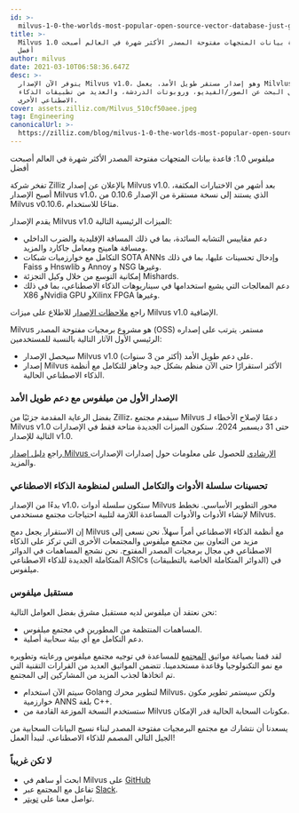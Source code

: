 ```yaml
---
id: >-
  milvus-1-0-the-worlds-most-popular-open-source-vector-database-just-got-better.md
title: >-
  Milvus 1.0 قاعدة بيانات المتجهات مفتوحة المصدر الأكثر شهرة في العالم أصبحت
  أفضل
author: milvus
date: 2021-03-10T06:58:36.647Z
desc: >-
  يتوفر الآن الإصدار Milvus v1.0، وهو إصدار مستقر طويل الأمد. يعمل Milvlus على
  تشغيل البحث عن الصور/الفيديو، وروبوتات الدردشة، والعديد من تطبيقات الذكاء
  الاصطناعي الأخرى.
cover: assets.zilliz.com/Milvus_510cf50aee.jpeg
tag: Engineering
canonicalUrl: >-
  https://zilliz.com/blog/milvus-1-0-the-worlds-most-popular-open-source-vector-database-just-got-better
---
```

<custom-h1>ميلفوس 1.0: قاعدة بيانات المتجهات مفتوحة المصدر الأكثر شهرة في العالم أصبحت أفضل</custom-h1><p>تفخر شركة Zilliz بالإعلان عن إصدار Milvus v1.0. بعد أشهر من الاختبارات المكثفة، أصبح الإصدار Milvus v1.0، الذي يستند إلى نسخة مستقرة من الإصدار 0.10.6 من Milvus v0.10.6، متاحًا للاستخدام.</p>
<p>يقدم الإصدار Milvus v1.0 الميزات الرئيسية التالية:</p>
<ul>
<li>دعم مقاييس التشابه السائدة، بما في ذلك المسافة الإقليدية والضرب الداخلي ومسافة هامينج ومعامل جاكارد والمزيد.</li>
<li>التكامل مع خوارزميات شبكات SOTA ANNs وإدخال تحسينات عليها، بما في ذلك Faiss و Hnswlib و Annoy و NSG وغيرها.</li>
<li>إمكانية التوسع من خلال وكيل التجزئة Mishards.</li>
<li>دعم المعالجات التي يشيع استخدامها في سيناريوهات الذكاء الاصطناعي، بما في ذلك X86 وNvidia GPU وXilinx FPGA وغيرها.</li>
</ul>
<p>راجع <a href="https://www.milvus.io/docs/v1.0.0/release_notes.md">ملاحظات الإصدار</a> للاطلاع على ميزات Milvus v1.0 الإضافية.</p>
<p>Milvus هو مشروع برمجيات مفتوحة المصدر (OSS) مستمر. يترتب على إصداره الرئيسي الأول الآثار التالية بالنسبة للمستخدمين:</p>
<ul>
<li>سيحصل الإصدار Milvus v1.0 على دعم طويل الأمد (أكثر من 3 سنوات).</li>
<li>إصدار Milvus الأكثر استقرارًا حتى الآن منظم بشكل جيد وجاهز للتكامل مع أنظمة الذكاء الاصطناعي الحالية.</li>
</ul>
<h3 id="The-first-version-of-Milvus-with-long-term-support" class="common-anchor-header">الإصدار الأول من ميلفوس مع دعم طويل الأمد</h3><p>بفضل الرعاية المقدمة جزئيًا من Zilliz، سيقدم مجتمع Milvus دعمًا لإصلاح الأخطاء لـ Milvus v1.0 حتى 31 ديسمبر 2024. ستكون الميزات الجديدة متاحة فقط في الإصدارات التالية للإصدار v1.0.</p>
<p>راجع <a href="https://milvus.io/docs/v1.0.0/milvus_release_guideline.md">دليل إصدار Milvus الإرشادي</a> للحصول على معلومات حول إصدارات الإصدارات والمزيد.</p>
<h3 id="Toolchain-enhancements-and-seamless-AI-ecosystem-integration" class="common-anchor-header">تحسينات سلسلة الأدوات والتكامل السلس لمنظومة الذكاء الاصطناعي</h3><p>بدءًا من الإصدار v1.0، ستكون سلسلة أدوات Milvus محور التطوير الأساسي. نخطط لإنشاء الأدوات والأدوات المساعدة اللازمة لتلبية احتياجات مجتمع مستخدمي Milvus.</p>
<p>إن الاستقرار يجعل دمج Milvus مع أنظمة الذكاء الاصطناعي أمراً سهلاً. نحن نسعى إلى مزيد من التعاون بين مجتمع ميلفوس والمجتمعات الأخرى التي تركز على الذكاء الاصطناعي في مجال برمجيات المصدر المفتوح. نحن نشجع المساهمات في الدوائر المتكاملة الجديدة للذكاء الاصطناعي ASICs (الدوائر المتكاملة الخاصة بالتطبيقات) في ميلفوس.</p>
<h3 id="The-future-of-Milvus" class="common-anchor-header">مستقبل ميلفوس</h3><p>نحن نعتقد أن ميلفوس لديه مستقبل مشرق بفضل العوامل التالية:</p>
<ul>
<li>المساهمات المنتظمة من المطورين في مجتمع ميلفوس.</li>
<li>دعم التكامل مع أي بيئة سحابية أصلية.</li>
</ul>
<p>لقد قمنا بصياغة مواثيق <a href="https://milvus.io/docs/v1.0.0/milvus_community_charters.md">المجتمع</a> للمساعدة في توجيه مجتمع ميلفوس ورعايته وتطويره مع نمو التكنولوجيا وقاعدة مستخدمينا. تتضمن المواثيق العديد من القرارات التقنية التي تم اتخاذها لجذب المزيد من المشاركين إلى المجتمع.</p>
<ul>
<li>سيتم الآن استخدام Golang لتطوير محرك Milvus، ولكن سيستمر تطوير مكون خوارزمية ANNS بلغة C++.</li>
<li>ستستخدم النسخة الموزعة القادمة من Milvus مكونات السحابة الحالية قدر الإمكان.</li>
</ul>
<p>يسعدنا أن نتشارك مع مجتمع البرمجيات مفتوحة المصدر لبناء نسيج البيانات السحابية من الجيل التالي المصمم للذكاء الاصطناعي. لنبدأ العمل!</p>
<h3 id="Don’t-be-a-stranger" class="common-anchor-header">لا تكن غريباً</h3><ul>
<li>ابحث أو ساهم في Milvus على <a href="https://github.com/milvus-io/milvus/">GitHub</a></li>
<li>تفاعل مع المجتمع عبر <a href="https://join.slack.com/t/milvusio/shared_invite/zt-e0u4qu3k-bI2GDNys3ZqX1YCJ9OM~GQ">Slack</a>.</li>
<li>تواصل معنا على <a href="https://twitter.com/milvusio">تويتر</a>.</li>
</ul>
